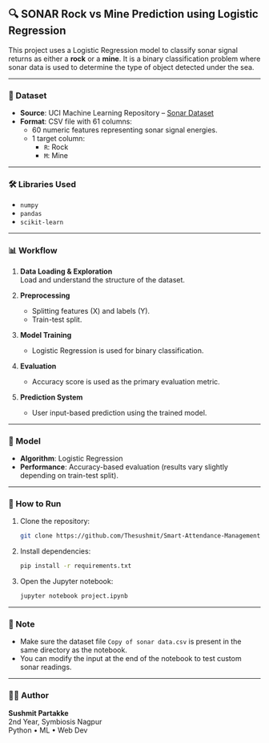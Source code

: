 

## 🔍 SONAR Rock vs Mine Prediction using Logistic Regression

This project uses a Logistic Regression model to classify sonar signal returns as either a **rock** or a **mine**. It is a binary classification problem where sonar data is used to determine the type of object detected under the sea.

---

### 📂 Dataset

- **Source**: UCI Machine Learning Repository – [Sonar Dataset](https://archive.ics.uci.edu/ml/datasets/Connectionist+Bench+%28Sonar,+Mines+vs.+Rocks%29)
- **Format**: CSV file with 61 columns:
  - 60 numeric features representing sonar signal energies.
  - 1 target column:
    - `R`: Rock
    - `M`: Mine

---

### 🛠️ Libraries Used

- `numpy`
- `pandas`
- `scikit-learn`

---

### 📊 Workflow

1. **Data Loading & Exploration**  
   Load and understand the structure of the dataset.

2. **Preprocessing**  
   - Splitting features (X) and labels (Y).
   - Train-test split.

3. **Model Training**  
   - Logistic Regression is used for binary classification.

4. **Evaluation**  
   - Accuracy score is used as the primary evaluation metric.

5. **Prediction System**  
   - User input-based prediction using the trained model.

---

### 🧠 Model

- **Algorithm**: Logistic Regression
- **Performance**: Accuracy-based evaluation (results vary slightly depending on train-test split).

---

### 🚀 How to Run

1. Clone the repository:
   ```bash
   git clone https://github.com/Thesushmit/Smart-Attendance-Management
   ```

2. Install dependencies:
   ```bash
   pip install -r requirements.txt
   ```

3. Open the Jupyter notebook:
   ```bash
   jupyter notebook project.ipynb
   ```

---

### 📌 Note

- Make sure the dataset file `Copy of sonar data.csv` is present in the same directory as the notebook.
- You can modify the input at the end of the notebook to test custom sonar readings.

---



### 🧑‍💻 Author

**Sushmit Partakke**  
2nd Year, Symbiosis Nagpur  
Python • ML • Web Dev  



